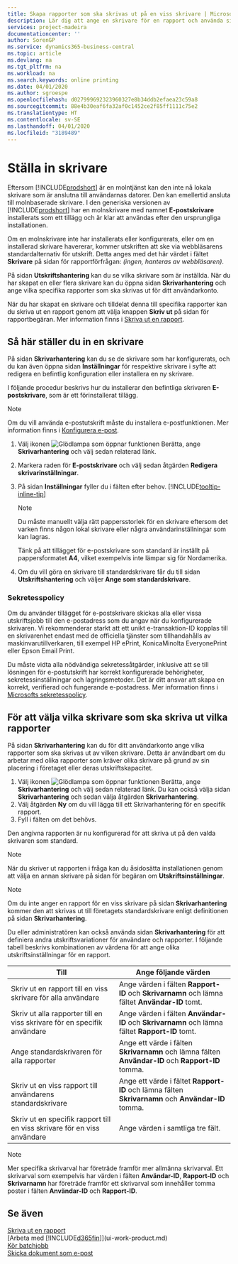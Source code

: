 ```yaml
---
title: Skapa rapporter som ska skrivas ut på en viss skrivare | Microsoft Docs
description: Lär dig att ange en skrivare för en rapport och använda sidan Skrivarval.
services: project-madeira
documentationcenter: ''
author: SorenGP
ms.service: dynamics365-business-central
ms.topic: article
ms.devlang: na
ms.tgt_pltfrm: na
ms.workload: na
ms.search.keywords: online printing
ms.date: 04/01/2020
ms.author: sgroespe
ms.openlocfilehash: d027999692323960327e8b34ddb2efaea23c59a8
ms.sourcegitcommit: 88e4b30eaf6fa32af0c1452ce2f85ff1111c75e2
ms.translationtype: HT
ms.contentlocale: sv-SE
ms.lasthandoff: 04/01/2020
ms.locfileid: "3189489"
---
```

# <a name="set-up-printers"></a>Ställa in skrivare
Eftersom [!INCLUDE[prodshort](includes/prodshort.md)] är en molntjänst kan den inte nå lokala skrivare som är anslutna till användarnas datorer. Den kan emellertid ansluta till molnbaserade skrivare. I den generiska versionen av [!INCLUDE[prodshort](includes/prodshort.md)] har en molnskrivare med namnet **E-postskrivare** installerats som ett tillägg och är klar att användas efter den ursprungliga installationen.

Om en molnskrivare inte har installerats eller konfigurerats, eller om en installerad skrivare havererar, kommer utskriften att ske via webbläsarens standardalternativ för utskrift. Detta anges med det här värdet i fältet **Skrivare** på sidan för rapportförfrågan: *(ingen, hanteras av webbläsaren)*.

På sidan **Utskriftshantering** kan du se vilka skrivare som är inställda. När du har skapat en eller flera skrivare kan du öppna sidan **Skrivarhantering** och ange vilka specifika rapporter som ska skrivas ut för ditt användarkonto.

När du har skapat en skrivare och tilldelat denna till specifika rapporter kan du skriva ut en rapport genom att välja knappen **Skriv ut** på sidan för rapportbegäran. Mer information finns i [Skriva ut en rapport](ui-work-report.md#PrintReport).

## <a name="to-set-up-a-printer"></a>Så här ställer du in en skrivare
På sidan **Skrivarhantering** kan du se de skrivare som har konfigurerats, och du kan även öppna sidan **Inställningar** för respektive skrivare i syfte att redigera en befintlig konfiguration eller installera en ny skrivare.

I följande procedur beskrivs hur du installerar den befintliga skrivaren **E-postskrivare**, som är ett förinstallerat tillägg.

> [!NOTE]
> Om du vill använda e-postutskrift måste du installera e-postfunktionen. Mer information finns i [Konfigurera e-post](admin-how-setup-email.md).

1. Välj ikonen ![Glödlampa som öppnar funktionen Berätta](media/ui-search/search_small.png "Berätta vad du vill göra"), ange **Skrivarhantering** och välj sedan relaterad länk.
2. Markera raden för **E-postskrivare** och välj sedan åtgärden **Redigera skrivarinställningar**.
3. På sidan **Inställningar** fyller du i fälten efter behov. [!INCLUDE[tooltip-inline-tip](includes/tooltip-inline-tip_md.md)]

    > [!NOTE]
    > Du måste manuellt välja rätt pappersstorlek för en skrivare eftersom det varken finns någon lokal skrivare eller några användarinställningar som kan lagras.
    >
    > Tänk på att tillägget för e-postskrivare som standard är inställt på pappersformatet **A4**, vilket exempelvis inte lämpar sig för Nordamerika.
4. Om du vill göra en skrivare till standardskrivare får du till sidan **Utskriftshantering** och väljer **Ange som standardskrivare**.

### <a name="privacy-notice"></a>Sekretesspolicy
Om du använder tillägget för e-postskrivare skickas alla eller vissa utskriftsjobb till den e-postadress som du angav när du konfigurerade skrivaren. Vi rekommenderar starkt att ett unikt e-transaktion-ID kopplas till en skrivarenhet endast med de officiella tjänster som tillhandahålls av maskinvarutillverkaren, till exempel HP ePrint, KonicaMinolta EveryonePrint eller Epson Email Print.

Du måste vidta alla nödvändiga sekretessåtgärder, inklusive att se till lösningen för e-postutskrift har korrekt konfigurerade behörigheter, sekretessinställningar och lagringsmetoder. Det är ditt ansvar att skapa en korrekt, verifierad och fungerande e-postadress. Mer information finns i [Microsofts sekretesspolicy](https://privacy.microsoft.com/en-us/privacystatement).

## <a name="to-select-which-printers-print-which-reports"></a>För att välja vilka skrivare som ska skriva ut vilka rapporter
På sidan **Skrivarhantering** kan du för ditt användarkonto ange vilka rapporter som ska skrivas ut av vilken skrivare. Detta är användbart om du arbetar med olika rapporter som kräver olika skrivare på grund av sin placering i företaget eller deras utskriftskapacitet.

1. Välj ikonen ![Glödlampa som öppnar funktionen Berätta](media/ui-search/search_small.png "Berätta vad du vill göra"), ange **Skrivarhantering** och välj sedan relaterad länk. Du kan också välja sidan **Skrivarhantering** och sedan välja åtgärden **Skrivarhantering**.
2. Välj åtgärden **Ny** om du vill lägga till ett Skrivarhantering för en specifik rapport.
3. Fyll i fälten om det behövs.

Den angivna rapporten är nu konfigurerad för att skriva ut på den valda skrivaren som standard.

> [!NOTE]
> När du skriver ut rapporten i fråga kan du åsidosätta installationen genom att välja en annan skrivare på sidan för begäran om **Utskriftsinställningar**.

> [!NOTE]
> Om du inte anger en rapport för en viss skrivare på sidan **Skrivarhantering** kommer den att skrivas ut till företagets standardskrivare enligt definitionen på sidan **Skrivarhantering**.

Du eller administratören kan också använda sidan **Skrivarhantering** för att definiera andra utskriftsvariationer för användare och rapporter. I följande tabell beskrivs kombinationen av värdena för att ange olika utskriftsinställningar för en rapport.

|Till                                                 |Ange följande värden                                             |
|---------------------------------------------------|---------------------------------------------------------------------|
|Skriv ut en rapport till en viss skrivare för alla användare |Ange värden i fälten **Rapport-ID** och **Skrivarnamn** och lämna fältet **Användar-ID** tomt.|
|Skriv ut alla rapporter till en viss skrivare för en specifik användare|Ange värden i fälten **Användar-ID** och **Skrivarnamn** och lämna fältet **Rapport-ID** tomt.|
|Ange standardskrivaren för alla rapporter|Ange ett värde i fälten **Skrivarnamn** och lämna fälten **Användar-ID** och **Rapport-ID** tomma.|
|Skriv ut en viss rapport till användarens standardskrivare|Ange ett värde i fältet **Rapport-ID** och lämna fälten **Skrivarnamn** och **Användar-ID** tomma.|
|Skriv ut en specifik rapport till en viss skrivare för en viss användare|Ange värden i samtliga tre fält.|

> [!NOTE]
> Mer specifika skrivarval har företräde framför mer allmänna skrivarval. Ett skrivarval som exempelvis har värden i fälten **Användar-ID**, **Rapport-ID** och **Skrivarnamn** har företräde framför ett skrivarval som innehåller tomma poster i fälten **Användar-ID** och **Rapport-ID**.

## <a name="see-also"></a>Se även
[Skriva ut en rapport](ui-work-report.md#PrintReport)  
[Arbeta med [!INCLUDE[d365fin](includes/d365fin_md.md)]](ui-work-product.md)  
[Kör batchjobb](ui-how-run-batch-jobs.md)  
[Skicka dokument som e-post](ui-how-send-documents-email.md)  
